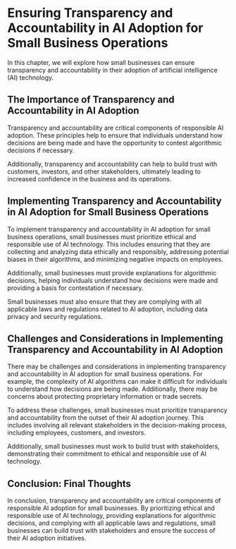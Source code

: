 Ensuring Transparency and Accountability in AI Adoption for Small Business Operations
=======================================================================================================================================================================

In this chapter, we will explore how small businesses can ensure transparency and accountability in their adoption of artificial intelligence (AI) technology.

The Importance of Transparency and Accountability in AI Adoption
----------------------------------------------------------------

Transparency and accountability are critical components of responsible AI adoption. These principles help to ensure that individuals understand how decisions are being made and have the opportunity to contest algorithmic decisions if necessary.

Additionally, transparency and accountability can help to build trust with customers, investors, and other stakeholders, ultimately leading to increased confidence in the business and its operations.

Implementing Transparency and Accountability in AI Adoption for Small Business Operations
-----------------------------------------------------------------------------------------

To implement transparency and accountability in AI adoption for small business operations, small businesses must prioritize ethical and responsible use of AI technology. This includes ensuring that they are collecting and analyzing data ethically and responsibly, addressing potential biases in their algorithms, and minimizing negative impacts on employees.

Additionally, small businesses must provide explanations for algorithmic decisions, helping individuals understand how decisions were made and providing a basis for contestation if necessary.

Small businesses must also ensure that they are complying with all applicable laws and regulations related to AI adoption, including data privacy and security regulations.

Challenges and Considerations in Implementing Transparency and Accountability in AI Adoption
--------------------------------------------------------------------------------------------

There may be challenges and considerations in implementing transparency and accountability in AI adoption for small business operations. For example, the complexity of AI algorithms can make it difficult for individuals to understand how decisions are being made. Additionally, there may be concerns about protecting proprietary information or trade secrets.

To address these challenges, small businesses must prioritize transparency and accountability from the outset of their AI adoption journey. This includes involving all relevant stakeholders in the decision-making process, including employees, customers, and investors.

Additionally, small businesses must work to build trust with stakeholders, demonstrating their commitment to ethical and responsible use of AI technology.

Conclusion: Final Thoughts
--------------------------

In conclusion, transparency and accountability are critical components of responsible AI adoption for small businesses. By prioritizing ethical and responsible use of AI technology, providing explanations for algorithmic decisions, and complying with all applicable laws and regulations, small businesses can build trust with stakeholders and ensure the success of their AI adoption initiatives.



